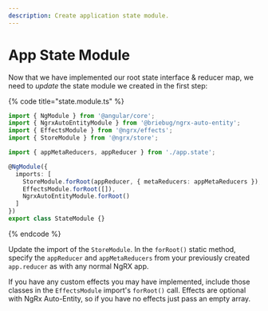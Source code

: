 ```yaml
---
description: Create application state module.
---
```


# App State Module

Now that we have implemented our root state interface & reducer map, we need to _update_ the state module we created in the first step:

{% code title="state.module.ts" %}
```typescript
import { NgModule } from '@angular/core';
import { NgrxAutoEntityModule } from '@briebug/ngrx-auto-entity';
import { EffectsModule } from '@ngrx/effects';
import { StoreModule } from '@ngrx/store';

import { appMetaReducers, appReducer } from './app.state';

@NgModule({
  imports: [
    StoreModule.forRoot(appReducer, { metaReducers: appMetaReducers }),
    EffectsModule.forRoot([]),
    NgrxAutoEntityModule.forRoot()
  ]
})
export class StateModule {}
```
{% endcode %}

Update the import of the `StoreModule`. In the `forRoot()` static method, specify the `appReducer` and `appMetaReducers` from your previously created `app.reducer` as with any normal NgRX app.

If you have any custom effects you may have implemented, include those classes in the `EffectsModule` import's `forRoot()` call. Effects are optional with NgRx Auto-Entity, so if you have no effects just pass an empty array.

